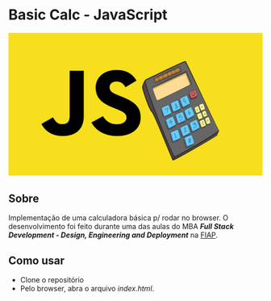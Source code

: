 # Basic Calc - JavaScript

![Alt text](git-imgs/calculadora-js.png)

## Sobre
Implementação de uma calculadora básica p/ rodar no browser. O desenvolvimento foi feito durante uma das aulas do MBA ***Full Stack Development - Design, Engineering and Deployment*** na [FIAP](https://www.fiap.com.br/).

## Como usar
* Clone o repositório
* Pelo browser, abra o arquivo _index.html_.